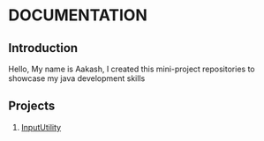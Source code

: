 #	DOCUMENTATION

## Introduction
Hello, My name is Aakash, I created this mini-project repositories to showcase my java development skills

## Projects
1) [InputUtility](https://github.com/Aakash-Tamboli/Java/tree/master/InputUtility)

